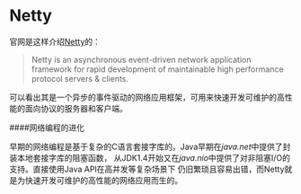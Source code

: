 # Netty

官网是这样介绍[Netty](https://netty.io/ "Netty官网")的：

>Netty is an asynchronous event-driven network application framework 
for rapid development of maintainable high performance protocol servers & clients.

可以看出其是一个异步的事件驱动的网络应用框架，可用来快速开发可维护的高性能的面向协议的服务器和客户端。

####网络编程的进化

早期的网络编程是基于复杂的C语言套接字库的。Java早期在*java.net*中提供了封装本地套接字库的阻塞函数，
从JDK1.4开始又在*java.nio*中提供了对非阻塞I/O的支持。直接使用Java API在高并发等复杂场景下
仍旧繁琐且容易出错，而Netty就是为快速开发可维护的高性能的网络应用而生的。